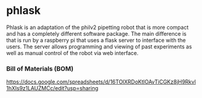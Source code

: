 # phlask
Phlask is an adaptation of the philv2 pipetting robot that is more compact and has a completely different software package. The main difference is that is run by a raspberry pi that uses a flask server to interface with the users. The server allows programming and viewing of past experiments as well as manual control of the robot via web interface. 

### Bill of Materials (BOM)
https://docs.google.com/spreadsheets/d/16TOlXRDoKtlOAvTiCGKz8jH9Rkvl1hXIs9z1LAUZMCc/edit?usp=sharing
